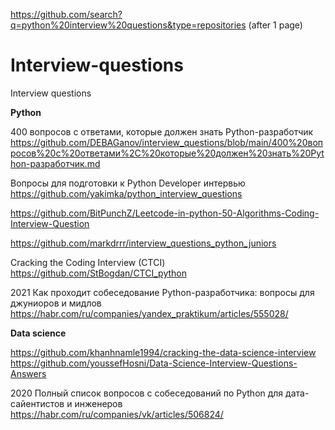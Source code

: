 https://github.com/search?q=python%20interview%20questions&type=repositories (after 1 page)

# Interview-questions
Interview questions

**Python**

400 вопросов с ответами, которые должен знать Python-разработчик
https://github.com/DEBAGanov/interview_questions/blob/main/400%20вопросов%20с%20ответами%2C%20которые%20должен%20знать%20Python-разработчик.md

Вопросы для подготовки к Python Developer интервью
https://github.com/yakimka/python_interview_questions

https://github.com/BitPunchZ/Leetcode-in-python-50-Algorithms-Coding-Interview-Question

https://github.com/markdrrr/interview_questions_python_juniors

Cracking the Coding Interview (CTCI)
https://github.com/StBogdan/CTCI_python

2021 Как проходит собеседование Python-разработчика: вопросы для джуниоров и мидлов
https://habr.com/ru/companies/yandex_praktikum/articles/555028/


**Data science**

https://github.com/khanhnamle1994/cracking-the-data-science-interview
https://github.com/youssefHosni/Data-Science-Interview-Questions-Answers

2020 Полный список вопросов с собеседований по Python для дата-сайентистов и инженеров
https://habr.com/ru/companies/vk/articles/506824/
